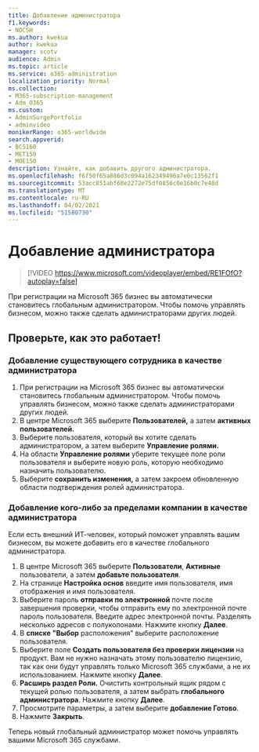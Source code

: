 ```yaml
---
title: Добавление администратора
f1.keywords:
- NOCSH
ms.author: kwekua
author: kwekua
manager: scotv
audience: Admin
ms.topic: article
ms.service: o365-administration
localization_priority: Normal
ms.collection:
- M365-subscription-management
- Adm_O365
ms.custom:
- AdminSurgePortfolio
- adminvideo
monikerRange: o365-worldwide
search.appverid:
- BCS160
- MET150
- MOE150
description: Узнайте, как добавить другого администратора.
ms.openlocfilehash: f6f50f65a886d3c094a162349496a7e0c13562f1
ms.sourcegitcommit: 53acc851abf68e2272e75df0856c0e16b0c7e48d
ms.translationtype: MT
ms.contentlocale: ru-RU
ms.lasthandoff: 04/02/2021
ms.locfileid: "51580730"
---
```

# <a name="add-an-admin"></a>Добавление администратора

> [!VIDEO https://www.microsoft.com/videoplayer/embed/RE1FOfO?autoplay=false]

При регистрации на Microsoft 365 бизнес вы автоматически становитесь глобальным администратором. Чтобы помочь управлять бизнесом, можно также сделать администраторами других людей. 

## <a name="try-it"></a>Проверьте, как это работает!

### <a name="add-an-existing-employee-as-an-admin"></a>Добавление существующего сотрудника в качестве администратора

1. При регистрации на Microsoft 365 бизнес вы автоматически становитесь глобальным администратором. Чтобы помочь управлять бизнесом, можно также сделать администраторами других людей. 
1. В центре Microsoft 365 выберите **Пользователей,** а затем **активных пользователей.**
1. Выберите пользователя, который вы хотите сделать администратором, а затем выберите **Управление ролями.**
1. На области **Управление ролями** уберите текущее поле роли пользователя и выберите новую роль, которую необходимо назначить пользователю.
1. Выберите **сохранить изменения,** а затем закроем  обновленную области подтверждения ролей администратора.

### <a name="add-someone-outside-the-company-as-an-admin"></a>Добавление кого-либо за пределами компании в качестве администратора

Если есть внешний ИТ-человек, который поможет управлять вашим бизнесом, вы можете добавить его в качестве глобального администратора.

1. В центре Microsoft 365 выберите **Пользователи**, **Активные** пользователи, а затем **добавьте пользователя**.
1. На странице **Настройка основ** введите имя пользователя, имя отображения и имя пользователя.
1. Выберите пароль **отправки по электронной** почте после завершения проверки, чтобы отправить ему по электронной почте пароль пользователя. Введите адрес электронной почты. Разделять несколько адресов с полуколонами. Нажмите кнопку **Далее**.
1. В **списке "Выбор** расположения" выберите расположение пользователя.
1. Выберите поле **Создать пользователя без проверки лицензии** на продукт. Вам не нужно назначать этому пользователю лицензию, так как они будут управлять только Microsoft 365 службами, а не их использованием. Нажмите кнопку **Далее**.
1. **Расширь раздел Роли.** Очистить контрольный ящик рядом с текущей ролью пользователя, а затем выбрать **глобального администратора**. Нажмите кнопку **Далее**.
1. Просмотрите параметры, а затем выберите **добавление Готово**.
1. Нажмите **Закрыть**.

Теперь новый глобальный администратор может помочь управлять вашими Microsoft 365 службами.